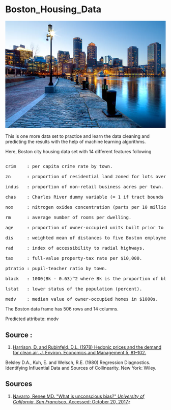 # Boston_Housing_Data
![](boston.jpg)

This is one more data set to practice and learn the data cleaning and predicting the results with the help of machine learning algorithms.

Here, Boston city housing data set with 14 different features following    
<pre>       
crim    : per capita crime rate by town.

zn      : proportion of residential land zoned for lots over 25,000 sq.ft.

indus   : proportion of non-retail business acres per town.

chas    : Charles River dummy variable (= 1 if tract bounds river; 0 otherwise).

nox     : nitrogen oxides concentration (parts per 10 million).

rm      : average number of rooms per dwelling.

age     : proportion of owner-occupied units built prior to 1940.

dis     : weighted mean of distances to five Boston employment centres.

rad     : index of accessibility to radial highways.

tax     : full-value property-tax rate per $10,000.

ptratio : pupil-teacher ratio by town.

black   : 1000(Bk - 0.63)^2 where Bk is the proportion of blacks by town.

lstat   : lower status of the population (percent).

medv    : median value of owner-occupied homes in $1000s.
</pre>

The Boston data frame has 506 rows and 14 columns.

Predicted attribute: medv


## Source :
1. [Harrison, D. and Rubinfeld, D.L. (1978) Hedonic prices and the demand for clean air. J. Environ. Economics and Management 5, 81–102.](www.google.com)

Belsley D.A., Kuh, E. and Welsch, R.E. (1980) Regression Diagnostics. Identifying Influential Data and Sources of Collinearity. New York: Wiley.
## Sources
1. [Navarro, Renee MD. "What is unconscious bias?" *University of California, San Francisco.* Accessed: October 20, 2017](https://diversity.ucsf.edu/resources/unconscious-bias)z
